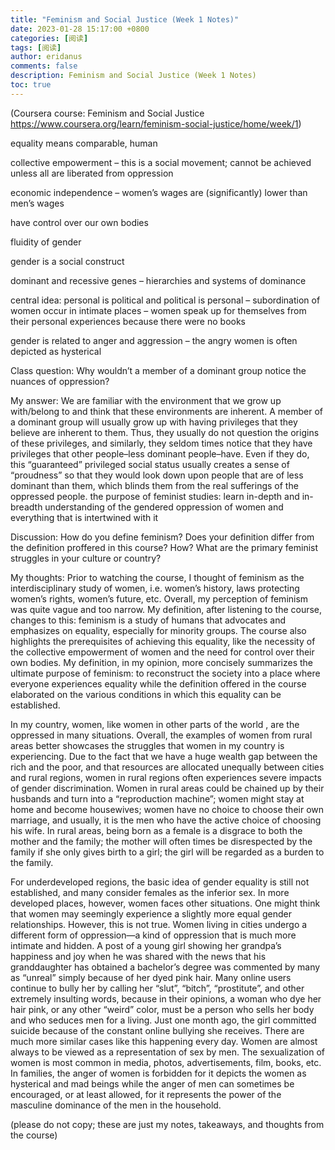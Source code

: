 ```yaml
---
title: "Feminism and Social Justice (Week 1 Notes)"
date: 2023-01-28 15:17:00 +0800
categories: [阅读]
tags: [阅读]
author: eridanus
comments: false
description: Feminism and Social Justice (Week 1 Notes)
toc: true
---
```


(Coursera course: Feminism and Social Justice https://www.coursera.org/learn/feminism-social-justice/home/week/1)

equality means comparable, human

collective empowerment – this is a social movement; cannot be achieved unless all are liberated from oppression

economic independence – women’s wages are (significantly) lower than men’s wages

have control over our own bodies

fluidity of gender

gender is a social construct

dominant and recessive genes – hierarchies and systems of dominance

central idea: personal is political and political is personal – subordination of women occur in intimate places – women speak up for themselves from their personal experiences because there were no books

gender is related to anger and aggression – the angry women is often depicted as hysterical

Class question: Why wouldn’t a member of a dominant group notice the nuances of oppression?

My answer: We are familiar with the environment that we grow up with/belong to and think that these environments are inherent. A member of a dominant group will usually grow up with having privileges that they believe are inherent to them. Thus, they usually do not question the origins of these privileges, and similarly, they seldom times notice that they have privileges that other people–less dominant people–have. Even if they do, this “guaranteed” privileged social status usually creates a sense of “proudness” so that they would look down upon people that are of less dominant than them, which blinds them from the real sufferings of the oppressed people.
the purpose of feminist studies: learn in-depth and in-breadth understanding of the gendered oppression of women and everything that is intertwined with it

Discussion: How do you define feminism? Does your definition differ from the definition proffered in this course? How? What are the primary feminist struggles in your culture or country?

My thoughts: Prior to watching the course, I thought of feminism as the interdisciplinary study of women, i.e. women’s history, laws protecting women’s rights, women’s future, etc. Overall, my perception of feminism was quite vague and too narrow. My definition, after listening to the course, changes to this: feminism is a study of humans that advocates and emphasizes on equality, especially for minority groups. The course also highlights the prerequisites of achieving this equality, like the necessity of the collective empowerment of women and the need for control over their own bodies. My definition, in my opinion, more concisely summarizes the ultimate purpose of feminism: to reconstruct the society into a place where everyone experiences equality while the definition offered in the course elaborated on the various conditions in which this equality can be established.

In my country, women, like women in other parts of the world , are the oppressed in many situations. Overall, the examples of women from rural areas better showcases the struggles that women in my country is experiencing. Due to the fact that we have a huge wealth gap between the rich and the poor, and that resources are allocated unequally between cities and rural regions, women in rural regions often experiences severe impacts of gender discrimination. Women in rural areas could be chained up by their husbands and turn into a “reproduction machine”; women might stay at home and become housewives; women have no choice to choose their own marriage, and usually, it is the men who have the active choice of choosing his wife. In rural areas, being born as a female is a disgrace to both the mother and the family; the mother will often times be disrespected by the family if she only gives birth to a girl; the girl will be regarded as a burden to the family.

For underdeveloped regions, the basic idea of gender equality is still not established, and many consider females as the inferior sex. In more developed places, however, women faces other situations. One might think that women may seemingly experience a slightly more equal gender relationships. However, this is not true. Women living in cities undergo a different form of oppression—a kind of oppression that is much more intimate and hidden. A post of a young girl showing her grandpa’s happiness and joy when he was shared with the news that his granddaughter has obtained a bachelor’s degree was commented by many as “unreal” simply because of her dyed pink hair. Many online users continue to bully her by calling her “slut”, “bitch”, “prostitute”, and other extremely insulting words, because in their opinions, a woman who dye her hair pink, or any other “weird” color, must be a person who sells her body and who seduces men for a living. Just one month ago, the girl committed suicide because of the constant online bullying she receives. There are much more similar cases like this happening every day. Women are almost always to be viewed as a representation of sex by men. The sexualization of women is most common in media, photos, advertisements, film, books, etc. In families, the anger of women is forbidden for it depicts the women as hysterical and mad beings while the anger of men can sometimes be encouraged, or at least allowed, for it represents the power of the masculine dominance of the men in the household.

(please do not copy; these are just my notes, takeaways, and thoughts from the course)
